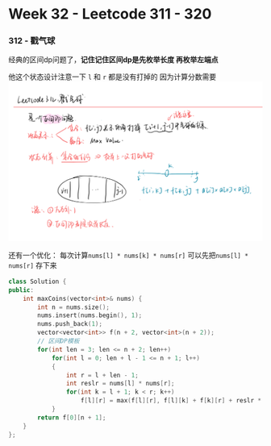 <!--
 * @Description: 
 * @Versions: 
 * @Author: Vernon Cui
 * @Github: https://github.com/vernon97
 * @Date: 2021-04-16 19:41:05
 * @LastEditors: Vernon Cui
 * @LastEditTime: 2021-04-16 20:41:58
 * @FilePath: /.leetcode/Users/vernon/Leetcode-notes/notes/week32.md
-->
# Week 32 - Leetcode 311 - 320

### 312 - 戳气球

经典的区间dp问题了，**记住记住区间dp是先枚举长度 再枚举左端点**

他这个状态设计注意一下 `l` 和 `r` 都是没有打掉的 因为计算分数需要
![avatar](../figs/69.jpeg)

还有一个优化： 每次计算`nums[l] * nums[k] * nums[r]` 可以先把`nums[l] * nums[r]` 存下来

```cpp
class Solution {
public:
    int maxCoins(vector<int>& nums) {
        int n = nums.size();
        nums.insert(nums.begin(), 1);
        nums.push_back(1);
        vector<vector<int>> f(n + 2, vector<int>(n + 2));
        // 区间DP模板
        for(int len = 3; len <= n + 2; len++)
            for(int l = 0; len + l - 1 <= n + 1; l++)
            {
                int r = l + len - 1;
                int reslr = nums[l] * nums[r];
                for(int k = l + 1; k < r; k++)
                    f[l][r] = max(f[l][r], f[l][k] + f[k][r] + reslr * nums[k]);
            }
        return f[0][n + 1];
    }
};
```